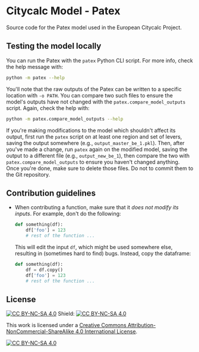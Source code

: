 # Citycalc Model - Patex

Source code for the Patex model used in the European Citycalc Project.

## Testing the model locally

You can run the Patex with the `patex` Python CLI script. For more info, check the help message with:

```sh
python -m patex --help
```

You'll note that the raw outputs of the Patex can be written to a specific location with `-o PATH`. You can compare two such files to ensure the model's outputs have not changed with the `patex.compare_model_outputs` script. Again, check the help with:

```sh
python -m patex.compare_model_outputs --help
```

If you're making modifications to the model which shouldn't affect its output, first run the `patex` script on at least one region and set of levers, saving the output somewhere (e.g., `output_master_be_1.pkl`). Then, after you've made a change, run `patex` again on the modified model, saving the output to a different file (e.g., `output_new_be_1`), then compare the two with `patex.compare_model_outputs` to ensure you haven't changed anything. Once you're done, make sure to delete those files. Do not to commit them to the Git repository.

## Contribution guidelines

- When contributing a function, make sure that it _does not modify its inputs_. For example, don't do the following:

  ```python
  def something(df):
      df['foo'] = 123
      # rest of the function ...
  ```

  This will edit the input `df`, which might be used somewhere else, resulting in (sometimes hard to find) bugs. Instead, copy the dataframe:

  ```python
  def something(df):
      df = df.copy()
      df['foo'] = 123
      # rest of the function ...
  ```

## License

[![CC BY-NC-SA 4.0][cc-by-nc-sa-image]][cc-by-nc-sa]
Shield: [![CC BY-NC-SA 4.0][cc-by-nc-sa-shield]][cc-by-nc-sa]

This work is licensed under a
[Creative Commons Attribution-NonCommercial-ShareAlike 4.0 International License][cc-by-nc-sa].

[![CC BY-NC-SA 4.0][cc-by-nc-sa-image]][cc-by-nc-sa]

[cc-by-nc-sa]: http://creativecommons.org/licenses/by-nc-sa/4.0/
[cc-by-nc-sa-image]: https://licensebuttons.net/l/by-nc-sa/4.0/88x31.png
[cc-by-nc-sa-shield]: https://img.shields.io/badge/License-CC%20BY--NC--SA%204.0-lightgrey.svg
